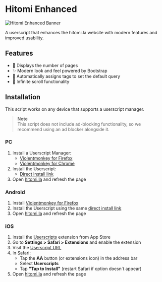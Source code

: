 # Hitomi Enhanced

![Hitomi Enhanced Banner](https://i.imgur.com/OUUI72L.png)

A userscript that enhances the hitomi.la website with modern features and improved usability.

## Features

- 📃 Displays the number of pages
- ✨ Modern look and feel powered by Bootstrap
- 📌 Automatically assigns tags to set the default query
- 🔄 Infinite scroll functionality

## Installation

This script works on any device that supports a userscript manager.

> **Note**  
> This script does not include ad-blocking functionality, so we recommend using an ad blocker alongside it.

### PC

1. Install a Userscript Manager:
   - [Violentmonkey for Firefox](https://addons.mozilla.org/en-US/firefox/addon/violentmonkey/)
   - [Violentmonkey for Chrome](https://chromewebstore.google.com/detail/violentmonkey/jinjaccalgkegednnccohejagnlnfdag)
2. Install the Userscript:
   - [Direct install link](https://gist.github.com/tttt369/f454a78a0ca65abee84cec7f155d9e4e/raw/c782142df0b0ec10d9bcf83a32b5051e10fcfc0f/my-script.user.js)
3. Open [hitomi.la](https://hitomi.la) and refresh the page

### Android

1. Install [Violentmonkey for Firefox](https://addons.mozilla.org/en-US/firefox/addon/violentmonkey/)
2. Install the Userscript using the same [direct install link](https://gist.github.com/tttt369/f454a78a0ca65abee84cec7f155d9e4e/raw/c782142df0b0ec10d9bcf83a32b5051e10fcfc0f/my-script.user.js)
3. Open [hitomi.la](https://hitomi.la) and refresh the page

### iOS

1. Install the [Userscripts](https://itunes.apple.com/us/app/userscripts/id1463298887) extension from App Store
2. Go to **Settings > Safari > Extensions** and enable the extension
3. Visit the [Userscript URL](https://gist.github.com/tttt369/f454a78a0ca65abee84cec7f155d9e4e/raw/c782142df0b0ec10d9bcf83a32b5051e10fcfc0f/my-script.user.js)
4. In Safari:
   - Tap the **AA** button (or extensions icon) in the address bar
   - Select **Userscripts**
   - Tap **"Tap to Install"** (restart Safari if option doesn't appear)
5. Open [hitomi.la](https://hitomi.la) and refresh the page
